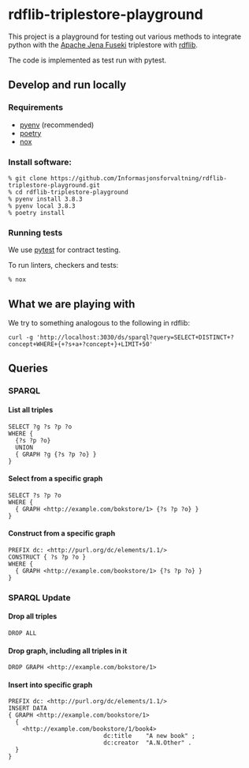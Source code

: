 # rdflib-triplestore-playground

This project is a playground for testing out various methods to integrate python with the [Apache Jena Fuseki](https://jena.apache.org/documentation/fuseki2/) triplestore with [rdflib](https://github.com/RDFLib/rdflib).

The code is implemented as test run with pytest.

## Develop and run locally
### Requirements
- [pyenv](https://github.com/pyenv/pyenv) (recommended)
- [poetry](https://python-poetry.org/)
- [nox](https://nox.thea.codes/en/stable/)

### Install software:
```
% git clone https://github.com/Informasjonsforvaltning/rdflib-triplestore-playground.git
% cd rdflib-triplestore-playground
% pyenv install 3.8.3
% pyenv local 3.8.3
% poetry install
```
### Running tests
We use [pytest](https://docs.pytest.org/en/latest/) for contract testing.

To run linters, checkers and tests:
```
% nox
```

## What we are playing with

We try to something analogous to the following in rdflib:
```
curl -g 'http://localhost:3030/ds/sparql?query=SELECT+DISTINCT+?concept+WHERE+{+?s+a+?concept+}+LIMIT+50'
```

## Queries
### SPARQL
#### List all triples
```
SELECT ?g ?s ?p ?o
WHERE {
  {?s ?p ?o}
  UNION
  { GRAPH ?g {?s ?p ?o} }
}
```
#### Select from a specific graph
```
SELECT ?s ?p ?o
WHERE {
  { GRAPH <http://example.com/bokstore/1> {?s ?p ?o} }
}
```
#### Construct from a specific graph
```
PREFIX dc: <http://purl.org/dc/elements/1.1/>
CONSTRUCT { ?s ?p ?o }
WHERE {
  { GRAPH <http://example.com/bookstore/1> {?s ?p ?o} }
}
```
### SPARQL Update
#### Drop all triples
```
DROP ALL
```
#### Drop graph, including all triples in it
```
DROP GRAPH <http://example.com/bokstore/1>
```
#### Insert into specific graph
```
PREFIX dc: <http://purl.org/dc/elements/1.1/>
INSERT DATA
{ GRAPH <http://example.com/bookstore/1>
  {
    <http://example.com/bookstore/1/book4>
                           dc:title    "A new book" ;
                           dc:creator  "A.N.Other" .
  }
}
```
